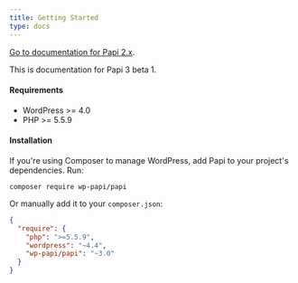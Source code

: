 ```yaml
---
title: Getting Started
type: docs
---
```


[Go to documentation for Papi 2.x](/docs-2.x/).

This is documentation for Papi 3 beta 1.

#### Requirements

- WordPress >= 4.0
- PHP >= 5.5.9

#### Installation

If you're using Composer to manage WordPress, add Papi to your project's dependencies. Run:

`composer require wp-papi/papi`

Or manually add it to your `composer.json`:

```json
{
  "require": {
    "php": ">=5.5.9",
    "wordpress": "~4.4",
    "wp-papi/papi": "~3.0"
  }
}
```
